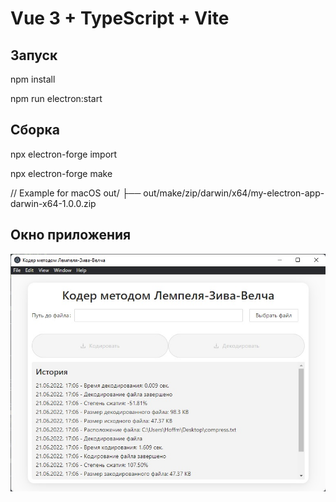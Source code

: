# Vue 3 + TypeScript + Vite

## Запуск

npm install

npm run electron:start

## Сборка

npx electron-forge import

npx electron-forge make

// Example for macOS
out/
├── out/make/zip/darwin/x64/my-electron-app-darwin-x64-1.0.0.zip

## Окно приложения

![electron coder lzw](https://github.com/MaksimDziba/electron-app-lzw-coder/blob/master/win%20app%20coder.jpg)